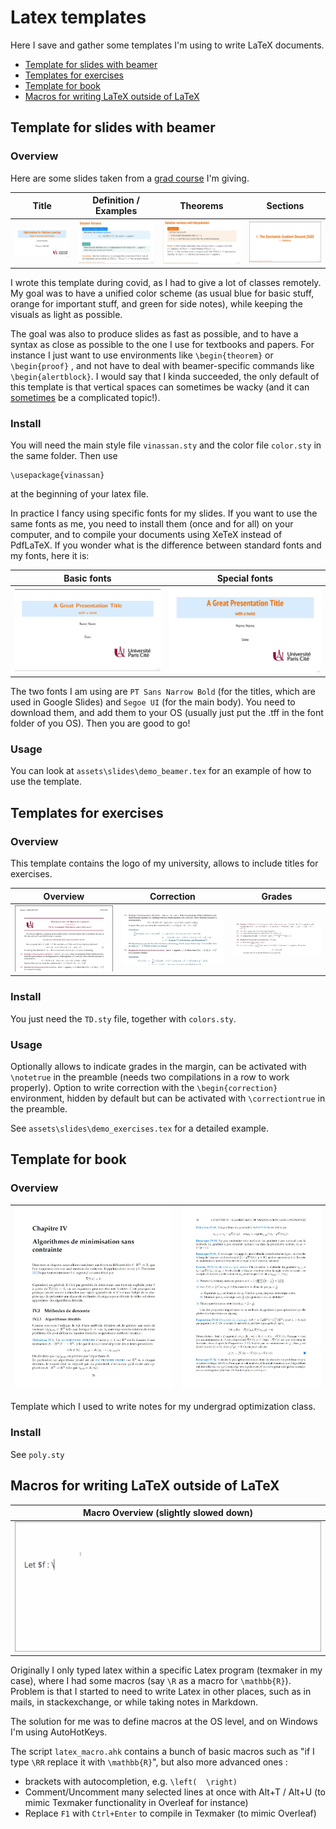 # Latex templates

Here I save and gather some templates I'm using to write LaTeX documents.

- [Template for slides with beamer](#Template-for-slides-with-beamer)
- [Templates for exercises](#Templates-for-exercises)
- [Template for book](#Template-for-book)
- [Macros for writing LaTeX outside of LaTeX](#Macros-for-writing-LaTeX-outside-of-LaTeX)

## Template for slides with beamer

### Overview

Here are some slides taken from a [grad course](https://guillaume-garrigos.com/M2optimization) I'm giving.

| Title | Definition / Examples | Theorems | Sections |
| :------------------------------------: | --------------------- | -------- | -------- |
| ![](assets/slides/title.jpg) | ![](assets/slides/definition.jpg) | ![](assets/slides/theorem.jpg) | ![](assets/slides/section.jpg) |

I wrote this template during covid, as I had to give a lot of classes remotely. My goal was to have a unified color scheme (as usual blue for basic stuff, orange for important stuff, and green for side notes), while keeping the visuals as light as possible.

The goal was also to produce slides as fast as possible, and to have a syntax as close as possible to the one I use for textbooks and papers. For instance I just want to use environments like `\begin{theorem}` or `\begin{proof}` , and not have to deal with beamer-specific commands like `\begin{alertblock}`. I would say that I kinda succeeded, the only default of this template is that vertical spaces can sometimes be wacky (and it can [sometimes](https://tex.stackexchange.com/questions/615437/vertical-spacing-between-equation-and-itemize-environments) be a complicated topic!).

### Install

You will need the main style file `vinassan.sty` and the color file `color.sty` in the same folder. Then use 

```
\usepackage{vinassan}
```

at the beginning of your latex file.

In practice I fancy using specific fonts for my slides. If you want to use the same fonts as me, you need to install them (once and for all) on your computer, and to compile your documents using XeTeX instead of PdfLaTeX. If you wonder what is the difference between standard fonts and my fonts, here it is:

|            Basic fonts            | Special fonts                     |
| :-------------------------------: | --------------------------------- |
| ![](assets/slides/font_basic.jpg) | ![](assets/slides/font_xetex.jpg) |

The two fonts I am using are `PT Sans Narrow Bold` (for the titles, which are used in Google Slides) and `Segoe UI` (for the main body). You need to download them, and add them to your OS (usually just put the .tff in the font folder of you OS). Then you are good to go!

### Usage

You can look at `assets\slides\demo_beamer.tex` for an example of how to use the template.

## Templates for exercises

### Overview

This template contains the logo of my university, allows to include titles for exercises.

|              Overview              |              Correction              |              Grades              |
| :--------------------------------: | :----------------------------------: | :------------------------------: |
| ![](assets/exercises/overview.jpg) | ![](assets/exercises/correction.jpg) | ![](assets/exercises/grades.jpg) |

### Install

You just need the `TD.sty` file, together with `colors.sty`.

### Usage

Optionally allows to indicate grades in the margin, can be activated with `\notetrue` in the preamble (needs two compilations in a row to work properly). Option to write correction with the  `\begin{correction}` environment, hidden by default but can be activated with `\correctiontrue` in the preamble.

See `assets\slides\demo_exercises.tex` for a detailed example.

## Template for book

### Overview

| ![](assets/book/chapter.jpg) | ![](assets/book/example.jpg) |
| :--------------------------: | ---------------------------- |

Template which I used to write notes for my undergrad optimization class.

### Install

See `poly.sty`

## Macros for writing LaTeX outside of LaTeX

| Macro Overview (slightly slowed down) |
| ------------------------------------- |
| ![](assets/macros/demo.gif)           |

Originally I only typed latex within a specific Latex program (texmaker in my case), where I had some macros (say `\R` as a macro for `\mathbb{R}`). Problem is that I started to need to write Latex in other places, such as in mails, in stackexchange, or while taking notes in Markdown.

The solution for me was to define macros at the OS level, and on Windows I'm using AutoHotKeys.

The script `latex_macro.ahk` contains a bunch of basic macros such as "if I type `\RR` replace it with `\mathbb{R}`", but also more advanced ones :

- brackets with autocompletion, e.g. `\left(  \right)`
- Comment/Uncomment many selected lines at once with Alt+T / Alt+U (to mimic Texmaker functionality in Overleaf for instance)
- Replace `F1` with `Ctrl+Enter` to compile in Texmaker (to mimic Overleaf)

